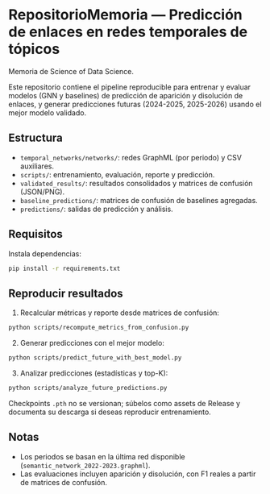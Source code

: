 # RepositorioMemoria — Predicción de enlaces en redes temporales de tópicos

Memoria de Science of Data Science.

Este repositorio contiene el pipeline reproducible para entrenar y evaluar modelos (GNN y baselines) de predicción de aparición y disolución de enlaces, y generar predicciones futuras (2024-2025, 2025-2026) usando el mejor modelo validado.

## Estructura
- `temporal_networks/networks/`: redes GraphML (por periodo) y CSV auxiliares.
- `scripts/`: entrenamiento, evaluación, reporte y predicción.
- `validated_results/`: resultados consolidados y matrices de confusión (JSON/PNG).
- `baseline_predictions/`: matrices de confusión de baselines agregadas.
- `predictions/`: salidas de predicción y análisis.

## Requisitos
Instala dependencias:

```bash
pip install -r requirements.txt
```

## Reproducir resultados
1) Recalcular métricas y reporte desde matrices de confusión:
```bash
python scripts/recompute_metrics_from_confusion.py
```
2) Generar predicciones con el mejor modelo:
```bash
python scripts/predict_future_with_best_model.py
```
3) Analizar predicciones (estadísticas y top-K):
```bash
python scripts/analyze_future_predictions.py
```

Checkpoints `.pth` no se versionan; súbelos como assets de Release y documenta su descarga si deseas reproducir entrenamiento.

## Notas
- Los periodos se basan en la última red disponible (`semantic_network_2022-2023.graphml`).
- Las evaluaciones incluyen aparición y disolución, con F1 reales a partir de matrices de confusión.
